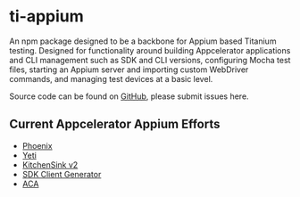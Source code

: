 # ti-appium
An npm package designed to be a backbone for Appium based Titanium testing. Designed for functionality around building Appcelerator applications and CLI management such as SDK and CLI versions, configuring Mocha test files, starting an Appium server and importing custom WebDriver commands, and managing test devices at a basic level.

Source code can be found on [GitHub](https://github.com/appcelerator/ti-appium), please submit issues here.

## Current Appcelerator Appium Efforts
- [Phoenix](https://github.com/appcelerator/phoenix)
- [Yeti](https://github.com/appcelerator/yeti)
- [KitchenSink v2](https://github.com/appcelerator/qe-kitchensink)
- [SDK Client Generator](https://github.com/appcelerator/Client-Generator-Appium)
- [ACA](https://github.com/longton95/ACA_appium)